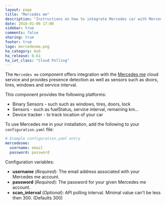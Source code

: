 ```yaml
---
layout: page
title: "Mercedes me"
description: "Instructions on how to integrate Mercedes car with Mercedes me into Home Assistant."
date: 2018-01-06 17:00
sidebar: true
comments: false
sharing: true
footer: true
logo: mercedesme.png
ha_category: Hub
ha_release: 0.61
ha_iot_class: "Cloud Polling"
---
```



The `Mercedes me` component offers integration with the [Mercedes me](https://www.mercedes-benz.com/de/mercedes-me/) cloud service and provides presence detection as well as sensors such as doors, tires, windows and service interval.

This component provides the following platforms:
 - Binary Sensors - such such as windows, tires, doors, lock
 - Sensors - such as fuelStatus, service interval, remaining km...
 - Device tracker - to track location of your car

To use Mercedes me in your installation, add the following to your `configuration.yaml` file:

```yaml
# Example configuration.yaml entry
mercedesme:
  username: email
  password: password
```

Configuration variables:

- **username** (*Required*): The email address associated with your Mercedes me account.
- **password** (*Required*): The password for your given Mercedes me account.
- **scan_interval** (*Optional*): API polling interval. Minimal value can't be less then 300. (Defaults 300)
